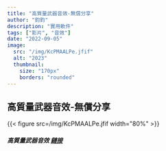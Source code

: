 ```yaml
---
title: "高質量武器音效-無償分享"
author: "鈞鈞"
description: "實用軟件"
tags: ["影片", "音效"]
date: "2022-09-05"
image:
  src: "/img/KcPMAALPe.jfif"
  alt: "2023"
  thumbnail:
    size: "170px"
    borders: "rounded"
---
```


## 高質量武器音效-無償分享
{{< figure src=/img/KcPMAALPe.jfif width="80%" >}}


##### 高質量武器音效 [鏈接](https://mega.nz/file/ePYSlK7Z#dmmQzzP_93iOEkco9Lryb_pauHIWyuTYJcIqYt4svlg)